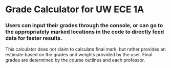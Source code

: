 # Grade Calculator for UW ECE 1A

### Users can input their grades through the console, or can go to the appropriately marked locations in the code to directly feed data for faster results.




This calculator does not claim to calculate final mark, but rather provides an estimate based on the grades and weights provided by the user. Final grades are determined by the course outlines and each professor. 

